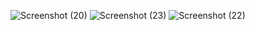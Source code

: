 ![Screenshot (20)](https://github.com/Uzair786110/MynetApp/assets/68583206/a83b6e30-5de0-4a7a-b721-0b6540aaa9e3)
![Screenshot (23)](https://github.com/Uzair786110/MynetApp/assets/68583206/a37523a5-fe74-414b-b076-a9b510f0906c)
![Screenshot (22)](https://github.com/Uzair786110/MynetApp/assets/68583206/24b252aa-3938-4abd-b83b-354d0631b5fe)

